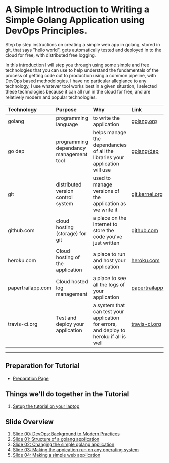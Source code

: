 # A Simple Introduction to Writing a Simple Golang Application using DevOps Principles.

Step by step instructions on creating a simple web app in golang, stored in git, that says "hello world", gets automatically tested and deployed in to the cloud for free, with distributed free logging.

In this introduction I will step you through using some simple and free technologies that you can use to help understand the fundamentals of the process of getting code out to production using a common pipeline, with DevOps based methodologies. I have no particular allegiance to any technology, I use whatever tool works best in a given situation, I selected these technologies because it can all run in the cloud for free, and are relatively modern and popular technologies.


| Technology | Purpose | Why | Link |
|:--|:--|:--|:--|
| golang | programming language | to write the application | [golang.org](https://golang.org/) |
| go dep | programming dependancy management tool | helps manage the dependancies of all the libraries your application will use | [golang/dep](https://github.com/golang/dep) | 
| git | distributed version control system | used to manage versions of the application as we write it | [git.kernel.org](https://git.kernel.org/pub/scm/git/git.git/) | 
| github.com | cloud hosting (storage) for git | a place on the internet to store the code you've just written | [github.com](https://www.github.com/) |
| heroku.com | Cloud hosting of the application | a place to run and host your application | [heroku.com](https://heroku.com/) |
| papertrailapp.com | Cloud hosted log management | a place to see all the logs of your application | [papertrailapp.com](https://www.papertrailapp.com/) |
| travis-ci.org | Test and deploy your application | a system that can test your application for errors, and deploy to heroku if all is well | [travis-ci.org](https://www.travis-ci.org/) |

---

## Preparation for Tutorial
- [Preparation Page](https://github.com/smford/simple-web-app-101/tree/master/setup/prep)

## Things we'll do together in the Tutorial
1. [Setup the tutorial on your laptop](https://github.com/smford/simple-web-app-101/tree/master/setup)

## Slide Overview
1. [Slide 00: DevOps: Background to Modern Practices](https://github.com/smford/simple-web-app-101/tree/master/slide-00)
1. [Slide 01: Structure of a golang application](https://github.com/smford/simple-web-app-101/tree/master/slide-01)
1. [Slide 02: Changing the simple golang application](https://github.com/smford/simple-web-app-101/tree/master/slide-02)
1. [Slide 03: Making the appication run on any operating system](https://github.com/smford/simple-web-app-101/tree/master/slide-03)
1. [Slide 04: Making a simple web application](https://github.com/smford/simple-web-app-101/tree/master/slide-04)
